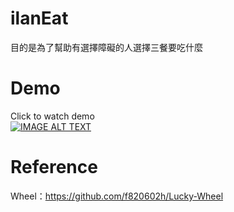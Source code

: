# ilanEat
目的是為了幫助有選擇障礙的人選擇三餐要吃什麼

# Demo
Click to watch demo  
[![IMAGE ALT TEXT](http://img.youtube.com/vi/aH3_BQGuc0M/0.jpg)](https://www.youtube.com/watch?v=aH3_BQGuc0M&ab_channel=%E4%B8%83%E9%80%83%E5%9B%A0%E4%BB%94)  

# Reference
Wheel：https://github.com/f820602h/Lucky-Wheel
